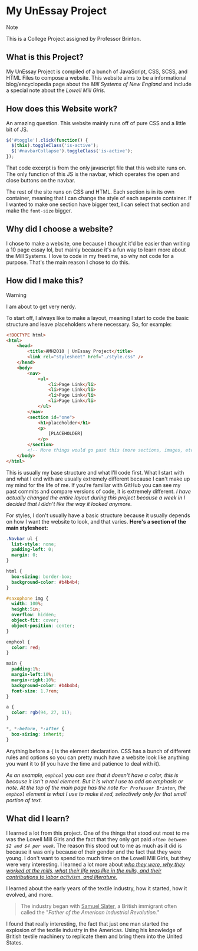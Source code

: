 # My UnEssay Project
> [!NOTE]
> This is a College Project assigned by Professor Brinton.

## What is this Project?
My UnEssay Project is compiled of a bunch of JavaScript, CSS, SCSS, and HTML Files to compose a website. This website aims to be a informational blog/encyclopedia page about the *Mill Systems of New England* and include a special note about the *Lowell Mill Girls*. 

## How does this Website work?
An amazing question. This website mainly runs off of pure CSS and a little bit of JS. 
```javascript
$('#toggle').click(function() {
  $(this).toggleClass('is-active');
  $('#navbarCollapse').toggleClass('is-active');
});
```
That code excerpt is from the only javascript file that this website runs on. The only function of this JS is the navbar, which operates the open and close buttons on the navbar. 

The rest of the site runs on CSS and HTML. Each section is in its own container, meaning that I can change the style of each seperate container. If I wanted to make one section have bigger text, I can select that section and make the `font-size` bigger. 

## Why did I choose a website?
I chose to make a website, one because I thought it'd be easier than writing a 10 page essay lol, but mainly because it's a fun way to learn more about the Mill Systems. I love to code in my freetime, so why not code for a purpose. That's the main reason I chose to do this. 

## How did I make this?
> [!WARNING]
> I am about to get very nerdy.

To start off, I always like to make a layout, meaning I start to code the basic structure and leave placeholders where necessary.
So, for example:
```html
<!DOCTYPE html>
<html>
    <head>
        <title>AMH2010 | UnEssay Project</title>
        <link rel="stylesheet" href="./style.css" />
    </head>
    <body>
        <nav>
            <ul>
                <li>Page Link</li>
                <li>Page Link</li>
                <li>Page Link</li>
                <li>Page Link</li>
            </ul>
        </nav>
        <section id="one">
            <h1>placeholder</h1>
            <p>
                [PLACEHOLDER]
            </p>
        </section>
        <!-- More things would go past this (more sections, images, etc.) -->
    </body>
</html>               
```
This is usually my base structure and what I'll code first. What I start with and what I end with are usually extremely different because I can't make up my mind for the life of me. If you're familiar with GitHub you can see my past commits and compare versions of code, it is extremely different. *I have actually changed the entire layout during this project because a week in I decided that I didn't like the way it looked anymore.* 

For styles, I don't usually have a basic structure because it usually depends on how I want the website to look, and that varies. **Here's a section of the main stylesheet:**
```css
.Navbar ul {
  list-style: none;
  padding-left: 0;
  margin: 0;
}

html {
  box-sizing: border-box;
  background-color: #b4b4b4;
}

#saxophone img {
  width: 100%;
  height:5in;
  overflow: hidden;
  object-fit: cover;
  object-position: center;
}

emphcol {
  color: red;
}

main {
  padding:1%;
  margin-left:10%;
  margin-right:10%;
  background-color: #b4b4b4;
  font-size: 1.7rem;
}

a {
  color: rgb(94, 27, 11);
}

*, *:before, *:after {
  box-sizing: inherit;
}
```
Anything before a `{` is the element declaration. CSS has a bunch of different rules and options so you can pretty much have a website look like anything you want it to (if you have the time and patience to deal with it). 

*As an example, `emphcol` you can see that it doesn't have a color, this is because it isn't a real element. But it is what I use to add an emphasis or note. At the top of the main page has the note `For Professor Brinton`, the `emphcol` element is what I use to make it red, selectively only for that small portion of text.*

## What did I learn?
I learned a lot from this project. One of the things that stood out most to me was the Lowell Mill Girls and the fact that they only got paid *`often between $2 and $4 per week`*. The reason this stood out to me as much as it did is because it was only because of their gender and the fact that they were young. I don't want to spend too much time on the Lowell Mill Girls, but they were very interesting. I learned a lot more about <ins>_who they were, why they worked at the mills, what their life was like in the mills, and their contributions to labor activism, and literature._</ins> 

I learned about the early years of the textile industry, how it started, how it evolved, and more. 
> The industry began with <ins>Samuel Slater</ins>, a British immigrant often called the "*Father of the American Industrial Revolution.*"

I found that really interesting, the fact that just one man started the explosion of the textile industry in the Americas. Using his knowledge of British textile machinery to replicate them and bring them into the United States. 